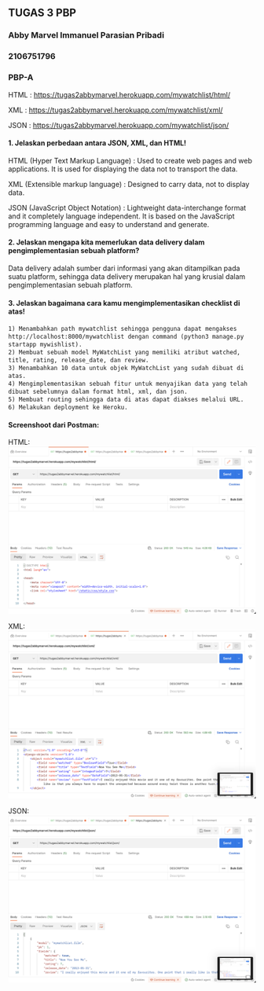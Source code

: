 ## TUGAS 3 PBP
### Abby Marvel Immanuel Parasian Pribadi
### 2106751796
### PBP-A

HTML  : https://tugas2abbymarvel.herokuapp.com/mywatchlist/html/

XML   : https://tugas2abbymarvel.herokuapp.com/mywatchlist/xml/

JSON  : https://tugas2abbymarvel.herokuapp.com/mywatchlist/json/

#### 1.  Jelaskan perbedaan antara JSON, XML, dan HTML!

HTML (Hyper Text Markup Language) : Used to create web pages and web applications. It is used for displaying the data not to transport the data.

XML (Extensible markup language)  : Designed to carry data, not to display data.

JSON (JavaScript Object Notation) : Lightweight data-interchange format and it completely language independent. It is based on the JavaScript programming language and easy to understand and generate.

#### 2. Jelaskan mengapa kita memerlukan data delivery dalam pengimplementasian sebuah platform?

Data delivery adalah sumber dari informasi yang akan ditampilkan pada suatu platform, sehingga data delivery merupakan hal yang krusial dalam pengimplementasian sebuah platform.

#### 3. Jelaskan bagaimana cara kamu mengimplementasikan checklist di atas!

    1) Menambahkan path mywatchlist sehingga pengguna dapat mengakses http://localhost:8000/mywatchlist dengan command (python3 manage.py startapp mywishlist).
    2) Membuat sebuah model MyWatchList yang memiliki atribut watched, title, rating, release_date, dan review.
    3) Menambahkan 10 data untuk objek MyWatchList yang sudah dibuat di atas.
    4) Mengimplementasikan sebuah fitur untuk menyajikan data yang telah dibuat sebelumnya dalam format html, xml, dan json.
    5) Membuat routing sehingga data di atas dapat diakses melalui URL.
    6) Melakukan deployment ke Heroku.

#### Screenshoot dari Postman:

HTML:
![html](tugas3html.png)

XML:
![html](tugas3xml.png)

JSON:
![html](tugas3json.png)
